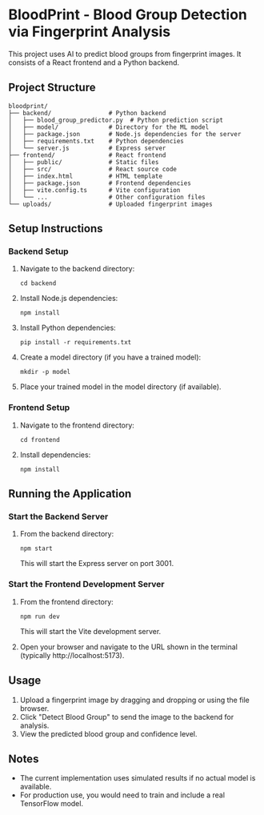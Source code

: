 # BloodPrint - Blood Group Detection via Fingerprint Analysis

This project uses AI to predict blood groups from fingerprint images. It consists of a React frontend and a Python backend.

## Project Structure

```
bloodprint/
├── backend/                # Python backend
│   ├── blood_group_predictor.py  # Python prediction script
│   ├── model/              # Directory for the ML model
│   ├── package.json        # Node.js dependencies for the server
│   ├── requirements.txt    # Python dependencies
│   └── server.js           # Express server
├── frontend/               # React frontend
│   ├── public/             # Static files
│   ├── src/                # React source code
│   ├── index.html          # HTML template
│   ├── package.json        # Frontend dependencies
│   ├── vite.config.ts      # Vite configuration
│   └── ...                 # Other configuration files
└── uploads/                # Uploaded fingerprint images
```

## Setup Instructions

### Backend Setup

1. Navigate to the backend directory:
   ```
   cd backend
   ```

2. Install Node.js dependencies:
   ```
   npm install
   ```

3. Install Python dependencies:
   ```
   pip install -r requirements.txt
   ```

4. Create a model directory (if you have a trained model):
   ```
   mkdir -p model
   ```

5. Place your trained model in the model directory (if available).

### Frontend Setup

1. Navigate to the frontend directory:
   ```
   cd frontend
   ```

2. Install dependencies:
   ```
   npm install
   ```

## Running the Application

### Start the Backend Server

1. From the backend directory:
   ```
   npm start
   ```
   This will start the Express server on port 3001.

### Start the Frontend Development Server

1. From the frontend directory:
   ```
   npm run dev
   ```
   This will start the Vite development server.

2. Open your browser and navigate to the URL shown in the terminal (typically http://localhost:5173).

## Usage

1. Upload a fingerprint image by dragging and dropping or using the file browser.
2. Click "Detect Blood Group" to send the image to the backend for analysis.
3. View the predicted blood group and confidence level.

## Notes

- The current implementation uses simulated results if no actual model is available.
- For production use, you would need to train and include a real TensorFlow model.